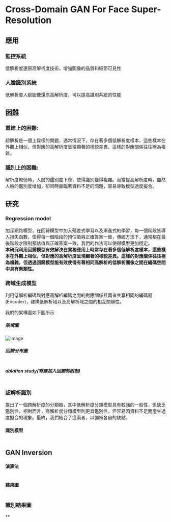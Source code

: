 # Cross-Domain GAN For Face Super-Resolution
## 應用  
### 監控系統  
低解析度還原高解析度技術，增強圖像的品質和細節可見性  
### 人臉識別系統  
低解析度人臉圖像還原高解析度，可以提高識別系統的性能  
      
## 困難  
### 重建上的困難:  
超解析是一個上採樣的問題，通常情況下，存在著多個低解析度樣本，這些樣本在外觀上相似，但對應的高解析度呈現顯著的樣貌差異。這樣的對應關係往往極為複雜。  
### 識別上的困難:  
解析度較低時，人臉的鑑別度下降，使得識別變得複雜。而當提高解析度時，雖然人臉的鑑別度增加，卻同時面臨著資料不足的問題，容易導致模型過度擬合。  

## 研究  
### Regression model  
加深網路模型，在回歸模型中加入殘差式學習以及漸進式的學習，每一個階段皆導入損失函數，使得每一個階段的預估值與正確答案一致，傳統方法下，通常都在最後階段才限制預估值與正確答案一致，我們的作法可以使得模型更加穩定。  
**本研究利用回歸模型有效解決在實務應用上時常存在著多個低解析度樣本，這些樣本在外觀上相似，但對應的高解析度呈現顯著的樣貌差異。這樣的對應關係往往極為複雜，但透過回歸模型能有效使得有著相同高解析的低解析圖像之間在編碼空間中具有聚類性。**   

### 跨域生成模型  
利用低解析編碼與對應高解析編碼之間的對應關係且兩者共享相同的編碼器(Encoder)，建構低解析域以及高解析域之間的相互關聯性。  

我們的架構圖如下圖所示  
##### 架構圖  
![image](https://github.com/wangbosen123/Cross-Domain-GAN-for-Face-Super-Resolution/assets/92494937/3cd14ed9-4663-4bd3-97df-23d48f8e189a)


##### 回歸分布圖  
![]()  

##### ablation study(有無加入回歸的限制)  
![]()  



### 超解析識別  
提出了一個跨解析度的分類器，其中低解析度分類模型具有較強的一般性，但缺乏鑑別性，相對而言，高解析度分類模型則更具鑑別性，但容易因資料不足而產生過度擬合的現象。最終，我們結合了這兩者，以彌補各自的缺點。 

#### 識別模型  
![]()  

## GAN Inversion

#### 演算法
![]()  

#### 結果圖  
![]()  

### 識別結果圖  
**![]() 







